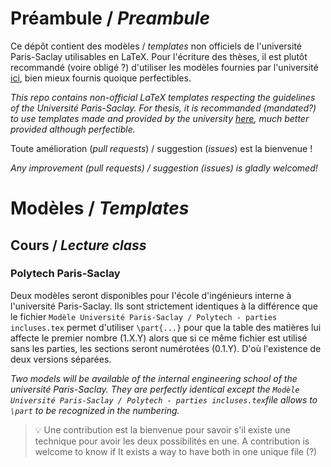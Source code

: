 # Préambule / *Preambule* 

Ce dépôt contient des modèles / *templates* non officiels de l'université Paris-Saclay utilisables en LaTeX. Pour l'écriture des thèses, il est plutôt recommandé (voire obligé ?) d'utiliser les modèles fournies par l'université [ici](https://www.universite-paris-saclay.fr/recherche/doctorat-et-hdr/textes-de-reference/documents-de-reference-relatifs-la-soutenance-de-la-these), bien mieux fournis quoique perfectibles.

*This repo contains non-official LaTeX templates respecting the guidelines of the Université Paris-Saclay. For thesis, it is recommanded (mandated?) to use templates made and provided by the university [here](https://www.universite-paris-saclay.fr/recherche/doctorat-et-hdr/textes-de-reference/documents-de-reference-relatifs-la-soutenance-de-la-these), much better provided although perfectible.*

Toute amélioration (*pull requests*) / suggestion (*issues*) est la bienvenue !

*Any improvement (*pull requests*) / suggestion (*issues*) is gladly welcomed!*

# Modèles / *Templates*
## Cours / *Lecture class*
### Polytech Paris-Saclay
Deux modèles seront disponibles pour l'école d'ingénieurs interne à l'université Paris-Saclay. Ils sont strictement identiques à la différence que le fichier ``Modèle Université Paris-Saclay / Polytech - parties incluses.tex`` permet d'utiliser ``\part{...}`` pour que la table des matières lui affecte le premier nombre (1.X.Y) alors que si ce même fichier est utilisé sans les parties, les sections seront numérotées (0.1.Y). D'où l'existence de deux versions séparées.

*Two models will be available of the internal engineering school of the université Paris-Saclay. They are perfectly identical except the ``Modèle Université Paris-Saclay / Polytech - parties incluses.tex``file allows to ``\part`` to be recognized in the numbering.*

> :bulb: Une contribution est la bienvenue pour savoir s'il existe une technique pour avoir les deux possibilités en une. A contribution is welcome to know if It exists a way to have both in one unique file (?)